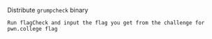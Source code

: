 Distribute `grumpcheck` binary

`Run flagCheck and input the flag you get from the challenge for pwn.college flag`